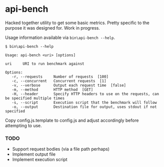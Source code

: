 api-bench
=========

Hacked together utility to get some basic metrics. Pretty specific to the purpose it was designed for. Work in progress.

Usage information available via `bin\api-bench --help`.

```shell
$ bin\api-bench --help

Usage: api-bench <uri> [options]

uri     URI to run benchmark against

Options:
   -r, --requests     Number of requests  [100]
   -c, --concurrent   Concurrent requests  [1]
   -v, --verbose      Output each request time  [false]
   -m, --method       HTTP method  [GET]
   -H, --header       Specify HTTP headers to use on the requests, can be specified multiple times
   -s, --script       Execution script that the benchmark will follow
   -o, --output       Destination file for output, uses stdout if not specified
```

Copy config.js.template to config.js and adjust accordingly before attempting to use.

### TODO

* Support request bodies (via a file path perhaps)
* Implement output file
* Implement execution script